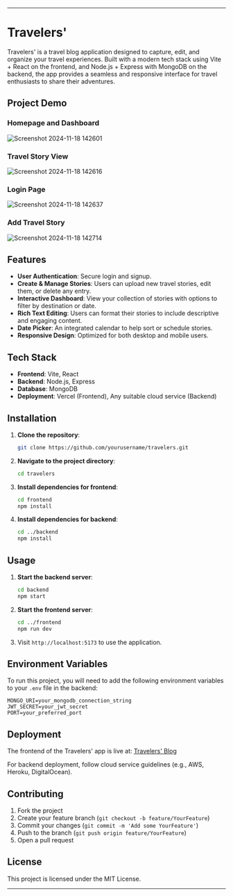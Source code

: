 

---

# Travelers'

Travelers' is a travel blog application designed to capture, edit, and organize your travel experiences. Built with a modern tech stack using Vite + React on the frontend, and Node.js + Express with MongoDB on the backend, the app provides a seamless and responsive interface for travel enthusiasts to share their adventures.

## Project Demo

### Homepage and Dashboard
![Screenshot 2024-11-18 142601](https://github.com/user-attachments/assets/c51cfbea-aa41-466c-8154-90b7cec78798)

### Travel Story View
![Screenshot 2024-11-18 142616](https://github.com/user-attachments/assets/7e249f3d-8531-4e6b-9e95-80c3ac57436c)

### Login Page
![Screenshot 2024-11-18 142637](https://github.com/user-attachments/assets/4d2cf54f-4b6b-4317-b321-ad680d57ddf4)

### Add Travel Story
![Screenshot 2024-11-18 142714](https://github.com/user-attachments/assets/d2d6c119-9f5f-4a86-812b-fb9f337881ca)



## Features

- **User Authentication**: Secure login and signup.
- **Create & Manage Stories**: Users can upload new travel stories, edit them, or delete any entry.
- **Interactive Dashboard**: View your collection of stories with options to filter by destination or date.
- **Rich Text Editing**: Users can format their stories to include descriptive and engaging content.
- **Date Picker**: An integrated calendar to help sort or schedule stories.
- **Responsive Design**: Optimized for both desktop and mobile users.

## Tech Stack

- **Frontend**: Vite, React
- **Backend**: Node.js, Express
- **Database**: MongoDB
- **Deployment**: Vercel (Frontend), Any suitable cloud service (Backend)

## Installation

1. **Clone the repository**:
   ```bash
   git clone https://github.com/yourusername/travelers.git
   ```
2. **Navigate to the project directory**:
   ```bash
   cd travelers
   ```
3. **Install dependencies for frontend**:
   ```bash
   cd frontend
   npm install
   ```
4. **Install dependencies for backend**:
   ```bash
   cd ../backend
   npm install
   ```

## Usage

1. **Start the backend server**:
   ```bash
   cd backend
   npm start
   ```
2. **Start the frontend server**:
   ```bash
   cd ../frontend
   npm run dev
   ```
3. Visit `http://localhost:5173` to use the application.

## Environment Variables

To run this project, you will need to add the following environment variables to your `.env` file in the backend:

```env
MONGO_URI=your_mongodb_connection_string
JWT_SECRET=your_jwt_secret
PORT=your_preferred_port
```

## Deployment

The frontend of the Travelers' app is live at: [Travelers' Blog](https://t-blog-frontend.vercel.app/login)

For backend deployment, follow cloud service guidelines (e.g., AWS, Heroku, DigitalOcean).

## Contributing

1. Fork the project
2. Create your feature branch (`git checkout -b feature/YourFeature`)
3. Commit your changes (`git commit -m 'Add some YourFeature'`)
4. Push to the branch (`git push origin feature/YourFeature`)
5. Open a pull request

## License

This project is licensed under the MIT License.

---

